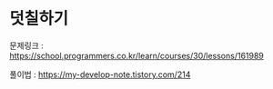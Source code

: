 # 덧칠하기

문제링크 : https://school.programmers.co.kr/learn/courses/30/lessons/161989

풀이법 : https://my-develop-note.tistory.com/214

